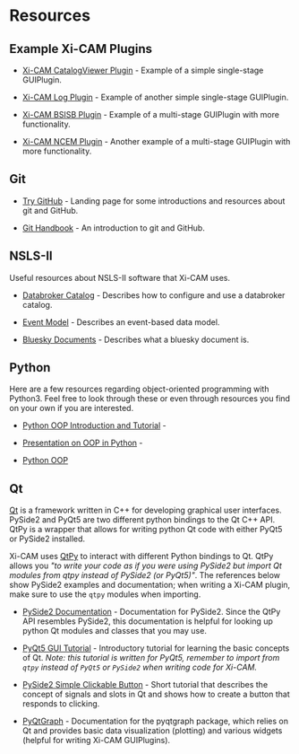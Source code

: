 # Resources

## Example Xi-CAM Plugins

* [Xi-CAM CatalogViewer Plugin](https://github.com/Xi-CAM/Xi-cam.CatalogViewer) -
Example of a simple single-stage GUIPlugin.

* [Xi-CAM Log Plugin](https://github.com/Xi-CAM/Xi-CAM.plugins.Log) -
Example of another simple single-stage GUIPlugin.

* [Xi-CAM BSISB Plugin](https://github.com/Xi-CAM/Xi-cam.BSISB) -
Example of a multi-stage GUIPlugin with more functionality.

* [Xi-CAM NCEM Plugin](https://github.com/Xi-CAM/Xi-CAM.NCEM) -
Another example of a multi-stage GUIPlugin with more functionality.


## Git

* [Try GitHub](https://try.github.io/) -
Landing page for some introductions and resources about git and GitHub.

* [Git Handbook](https://guides.github.com/introduction/git-handbook/) -
An introduction to git and GitHub.

## NSLS-II

Useful resources about NSLS-II software that Xi-CAM uses.

* [Databroker Catalog](https://nsls-ii.github.io/databroker/v2/index.html) -
Describes how to configure and use a databroker catalog.

* [Event Model](https://nsls-ii.github.io/architecture-overview.html) -
Describes an event-based data model.

* [Bluesky Documents](https://nsls-ii.github.io/bluesky/documents.html) -
Describes what a bluesky document is. 

## Python

Here are a few resources regarding object-oriented programming with Python3. Feel free to
look through these or even through resources you find on your own if you are interested.

* [Python OOP Introduction and Tutorial](https://realpython.com/python3-object-oriented-programming/) -

* [Presentation on OOP in Python](https://www.cs.colorado.edu/~kena/classes/5448/f12/presentation-materials/li.pdf) -

* [Python OOP](https://www.python-course.eu/python3_object_oriented_programming.php)

## Qt

[Qt](https://www.qt.io/what-is-qt/?utm_campaign=Navigation%202019&utm_source=megamenu) 
is a framework written in C++ for developing graphical user interfaces. 
PySide2 and PyQt5 are two different python bindings to the Qt C++ API. 
QtPy is a wrapper that allows for writing python Qt code with either PyQt5 or PySide2 installed.

Xi-CAM uses [QtPy](https://pypi.org/project/QtPy/) to interact with different Python bindings to Qt.
QtPy allows you *"to write your code as if you were using PySide2 but import Qt modules from qtpy instead of PySide2 
(or PyQt5)"*. 
The references below show PySide2 examples and documentation; when writing a Xi-CAM
plugin, make sure to use the `qtpy` modules when importing.

* [PySide2 Documentation](https://doc.qt.io/qtforpython/) - Documentation for PySide2. Since the QtPy API
resembles PySide2, this documentation is helpful for looking up python Qt modules and classes that you may use.

* [PyQt5 GUI Tutorial](https://build-system.fman.io/pyqt5-tutorial) - Introductory tutorial for learning the basic
concepts of Qt. *Note: this tutorial is written for PyQt5, remember to import from `qtpy` instead of `PyQt5` or 
`PySide2` when writing code for Xi-CAM.*

* [PySide2 Simple Clickable Button](https://wiki.qt.io/Qt_for_Python_Tutorial_ClickableButton) - 
Short tutorial that describes the concept of signals and slots in Qt and shows how to create a button that
responds to clicking.

* [PyQtGraph](http://pyqtgraph.org/documentation/) -
Documentation for the pyqtgraph package, which relies on Qt and provides basic data visualization (plotting) and
various widgets (helpful for writing Xi-CAM GUIPlugins).

